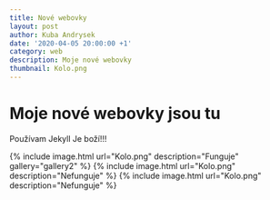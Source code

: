 ```yaml
---
title: Nové webovky
layout: post
author: Kuba Andrysek
date: '2020-04-05 20:00:00 +1'
category: web
description: Moje nové webovky
thumbnail: Kolo.png 
---
```


# Moje nové webovky jsou tu

Používam Jekyll
Je boží!!!



{% include image.html 
    url="Kolo.png" 
    description="Funguje"
    gallery="gallery2"
 %}
 {% include image.html 
    url="Kolo.png" 
    description="Nefunguje"
 %}
  {% include image.html 
    url="Kolo.png" 
    description="Nefunguje"
 %}